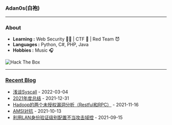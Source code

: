 ### Adan0s(白袍) 

---------------------------------------------------------------------------------------------------------------------------------------------------------------------------------

### About

-  **Learning :** Web Security :man_student: | CTF :checkered_flag: | Red Team :smiling_imp:
-  **Languages :** Python, C#, PHP, Java 
-  **Hobbies :** Music :headphones:
<img src="http://www.hackthebox.eu/badge/image/264981" alt="Hack The Box">

---------------------------------------------------------------------------------------------------------------------------------------------------------------------------------

### [Recent Blog](https://eviladan0s.github.io/)

- [浅谈Syscall](https://eviladan0s.github.io/2022/03/04/about-syscall/) - 2022-03-04
- [2021年度总结](https://eviladan0s.github.io/2021/12/31/my-2021/) - 2021-12-31
- [Hadoop的两个未授权漏洞分析（Restful和RPC）](https://eviladan0s.github.io/2021/11/16/hadoop-unauth-rce/) - 2021-11-16
- [AMSI对抗](https://eviladan0s.github.io/2021/10/13/amsi-bypass/) - 2021-10-13
- [利用LAN身份验证级别配置不当攻击域控](https://eviladan0s.github.io/2021/09/15/lan-configuration-error-to-attack-dc/) - 2021-09-15
